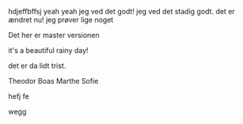 hdjeffbffsj yeah yeah jeg ved det godt!
jeg ved det stadig godt.
det er ændret nu!
jeg prøver lige noget

Det her er master versionen

it's a beautiful rainy day!

det er da lidt trist.

Theodor Boas
Marthe Sofie


hefj
fe
 
  wegg
